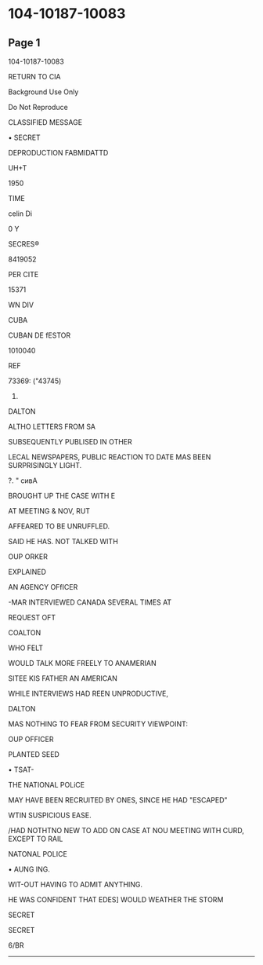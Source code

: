 # 104-10187-10083

## Page 1

104-10187-10083

RETURN TO CIA

Background Use Only

Do Not Reproduce

CLASSIFIED MESSAGE

• SECRET

DEPRODUCTION FABMIDATTD

UH+T

1950

TIME

celin Di

0 Y

SECRES®

8419052

PER CITE

15371

WN DIV

CUBA

CUBAN DE fESTOR

1010040

REF

73369: ("43745)

1.

DALTON

ALTHO LETTERS FROM SA

SUBSEQUENTLY PUBLISED IN OTHER

LECAL NEWSPAPERS, PUBLIC REACTION TO DATE MAS BEEN SURPRISINGLY LIGHT.

?. " сивА

BROUGHT UP THE CASE WITH E

AT MEETING & NOV, RUT

AFFEARED TO BE UNRUFFLED.

SAID HE HAS. NOT TALKED WITH

OUP ORKER

EXPLAINED

AN AGENCY OFfICER

-MAR INTERVIEWED CANADA SEVERAL TIMES AT

REQUEST OFT

COALTON

WHO FELT

WOULD TALK MORE FREELY TO ANAMERIAN

SITEE KIS FATHER AN AMERICAN

WHILE INTERVIEWS HAD REEN UNPRODUCTIVE,

DALTON

MAS NOTHING TO FEAR FROM SECURITY VIEWPOINT:

OUP OFFICER

PLANTED SEED

• TSAT-

THE NATIONAL POLiCE

MAY HAVE BEEN RECRUITED BY ONES, SINCE HE HAD "ESCAPED"

WTIN SUSPICIOUS EASE.

/HAD NOTHTNO NEW TO ADD ON CASE AT NOU MEETING WITH CURD, EXCEPT TO RAIL

NATONAL POLICE

• AUNG ING.

WIT-OUT HAVING TO ADMIT ANYTHING.

HE WAS CONFIDENT THAT EDES] WOULD WEATHER THE STORM

SECRET

SECRET

6/BR

---

